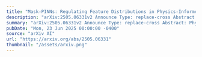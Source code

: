```yaml
---
title: "Mask-PINNs: Regulating Feature Distributions in Physics-Informed Neural Networks"
description: "arXiv:2505.06331v2 Announce Type: replace-cross Abstract: Physics-Informed Neural Networks (PINNs) have emerged as a powerful framework for solving partial differential equations (PDEs) by embedding physical laws directly into the loss function. However, effective training of PINNs remains challenging due to internal covariate shift, which destabilizes feature distributions and impairs model expressiveness. While normalization techniques like Batch Normalization and Layer Normalization are standard remedies in deep learning, they disrupt the pointwise input-output mappings critical to preserving the physical consistency in PINNs. In this work, we introduce Mask-PINNs, a novel architecture that regulates internal feature distributions through a smooth, learnable mask function applied pointwise across hidden layers. Unlike conventional normalization methods, the proposed mask function preserves the deterministic nature of input-output relationships while suppressing activation drift and saturation. Theoretically, we demonstrate that Mask-PINNs control feature spread near initialization by attenuating gradient variance growth through a tailored modulation mechanism. Empirically, we validate the method on multiple PDE benchmarks across diverse activation functions. Our results show consistent improvements in prediction accuracy, convergence stability, and robustness, with relative L2 errors reduced by up to two orders of magnitude over baseline models. Furthermore, we demonstrate that Mask-PINNs enable the effective use of wider networks, overcoming a key limitation in existing PINN frameworks."
summary: "arXiv:2505.06331v2 Announce Type: replace-cross Abstract: Physics-Informed Neural Networks (PINNs) have emerged as a powerful framework for solving partial differential equations (PDEs) by embedding physical laws directly into the loss function. However, effective training of PINNs remains challenging due to internal covariate shift, which destabilizes feature distributions and impairs model expressiveness. While normalization techniques like Batch Normalization and Layer Normalization are standard remedies in deep learning, they disrupt the pointwise input-output mappings critical to preserving the physical consistency in PINNs. In this work, we introduce Mask-PINNs, a novel architecture that regulates internal feature distributions through a smooth, learnable mask function applied pointwise across hidden layers. Unlike conventional normalization methods, the proposed mask function preserves the deterministic nature of input-output relationships while suppressing activation drift and saturation. Theoretically, we demonstrate that Mask-PINNs control feature spread near initialization by attenuating gradient variance growth through a tailored modulation mechanism. Empirically, we validate the method on multiple PDE benchmarks across diverse activation functions. Our results show consistent improvements in prediction accuracy, convergence stability, and robustness, with relative L2 errors reduced by up to two orders of magnitude over baseline models. Furthermore, we demonstrate that Mask-PINNs enable the effective use of wider networks, overcoming a key limitation in existing PINN frameworks."
pubDate: "Mon, 23 Jun 2025 00:00:00 -0400"
source: "arXiv AI"
url: "https://arxiv.org/abs/2505.06331"
thumbnail: "/assets/arxiv.png"
---
```


